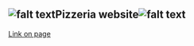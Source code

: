 ![falt text](https://avatanplus.com/files/resources/original/5d5155a97b06d16c85b69e20.png "Pizza")Pizzeria website![falt text](https://avatanplus.com/files/resources/original/5d5155a97b06d16c85b69e20.png "Pizza")
---
[Link on page](https://kkouly.github.io/JS-Pizzeria/ "CLICK")
